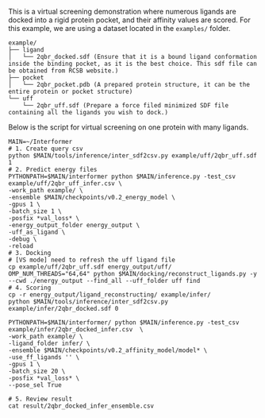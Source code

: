 This is a virtual screening demonstration where numerous ligands are docked into a rigid protein pocket, and their affinity values are scored. For this example, we are using a dataset located in the `examples/` folder.
```
example/
├── ligand
│   └── 2qbr_docked.sdf (Ensure that it is a bound ligand conformation inside the binding pocket, as it is the best choice. This sdf file can be obtained from RCSB website.)
├── pocket
│   └── 2qbr_pocket.pdb (A prepared protein structure, it can be the entire protein or pocket structure)
└── uff
    └── 2qbr_uff.sdf (Prepare a force filed minimized SDF file containing all the ligands you wish to dock.)
```
Below is the script for virtual screening on one protein with many ligands.
```
MAIN=~/Interformer
# 1. Create query csv
python $MAIN/tools/inference/inter_sdf2csv.py example/uff/2qbr_uff.sdf 1
# 2. Predict energy files
PYTHONPATH=$MAIN/interformer python $MAIN/inference.py -test_csv example/uff/2qbr_uff_infer.csv \
-work_path example/ \
-ensemble $MAIN/checkpoints/v0.2_energy_model \
-gpus 1 \
-batch_size 1 \
-posfix *val_loss* \
-energy_output_folder energy_output \
-uff_as_ligand \
-debug \
-reload
# 3. Docking
# [VS mode] need to refresh the uff ligand file
cp example/uff/2qbr_uff.sdf energy_output/uff/
OMP_NUM_THREADS="64,64" python $MAIN/docking/reconstruct_ligands.py -y --cwd ./energy_output --find_all --uff_folder uff find
# 4. Scoring
cp -r energy_output/ligand_reconstructing/ example/infer/
python $MAIN/tools/inference/inter_sdf2csv.py example/infer/2qbr_docked.sdf 0

PYTHONPATH=$MAIN/interformer/ python $MAIN/inference.py -test_csv example/infer/2qbr_docked_infer.csv  \
-work_path example/ \
-ligand_folder infer/ \
-ensemble $MAIN/checkpoints/v0.2_affinity_model/model* \
-use_ff_ligands '' \
-gpus 1 \
-batch_size 20 \
-posfix *val_loss* \
--pose_sel True

# 5. Review result
cat result/2qbr_docked_infer_ensemble.csv
```
